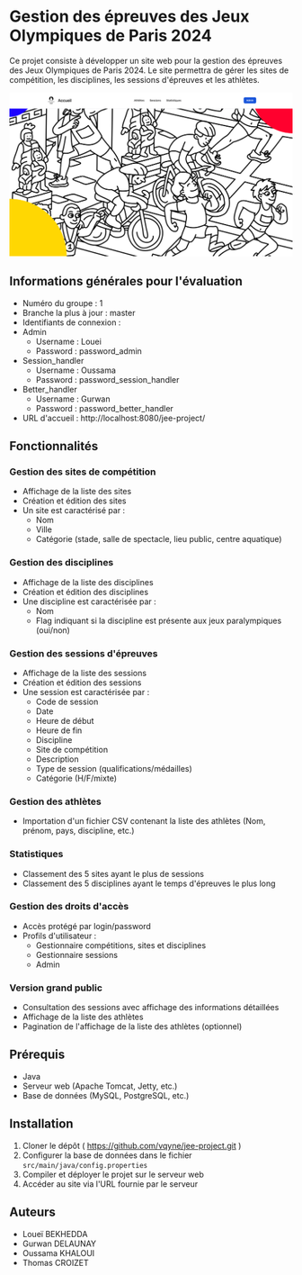 # Gestion des épreuves des Jeux Olympiques de Paris 2024

Ce projet consiste à développer un site web pour la gestion des épreuves des Jeux Olympiques de Paris 2024. Le site permettra de gérer les sites de compétition, les disciplines, les sessions d'épreuves et les athlètes.

![Alt text](src/main/webapp/assets/homepage.png?raw=true "Home page")

## Informations générales pour l'évaluation
- Numéro du groupe : 1
- Branche la plus à jour : master
- Identifiants de connexion :
- Admin 
  - Username : Louei
  - Password : password_admin
- Session_handler
  - Username : Oussama
  - Password : password_session_handler
- Better_handler
  - Username : Gurwan
  - Password : password_better_handler
- URL d'accueil : http://localhost:8080/jee-project/

## Fonctionnalités

### Gestion des sites de compétition

- Affichage de la liste des sites
- Création et édition des sites
- Un site est caractérisé par :
  - Nom
  - Ville
  - Catégorie (stade, salle de spectacle, lieu public, centre aquatique)

### Gestion des disciplines

- Affichage de la liste des disciplines
- Création et édition des disciplines
- Une discipline est caractérisée par :
  - Nom
  - Flag indiquant si la discipline est présente aux jeux paralympiques (oui/non)

### Gestion des sessions d'épreuves

- Affichage de la liste des sessions
- Création et édition des sessions
- Une session est caractérisée par :
  - Code de session
  - Date
  - Heure de début
  - Heure de fin
  - Discipline
  - Site de compétition
  - Description
  - Type de session (qualifications/médailles)
  - Catégorie (H/F/mixte)

### Gestion des athlètes

- Importation d'un fichier CSV contenant la liste des athlètes (Nom, prénom, pays, discipline, etc.)

### Statistiques

- Classement des 5 sites ayant le plus de sessions
- Classement des 5 disciplines ayant le temps d'épreuves le plus long

### Gestion des droits d'accès

- Accès protégé par login/password
- Profils d'utilisateur :
  - Gestionnaire compétitions, sites et disciplines
  - Gestionnaire sessions
  - Admin

### Version grand public

- Consultation des sessions avec affichage des informations détaillées
- Affichage de la liste des athlètes
- Pagination de l'affichage de la liste des athlètes (optionnel)

## Prérequis

- Java
- Serveur web (Apache Tomcat, Jetty, etc.)
- Base de données (MySQL, PostgreSQL, etc.)

## Installation

1. Cloner le dépôt ( https://github.com/vqyne/jee-project.git )
2. Configurer la base de données dans le fichier `src/main/java/config.properties`
3. Compiler et déployer le projet sur le serveur web
4. Accéder au site via l'URL fournie par le serveur

## Auteurs

- Loueï BEKHEDDA
- Gurwan DELAUNAY
- Oussama KHALOUI
- Thomas CROIZET
